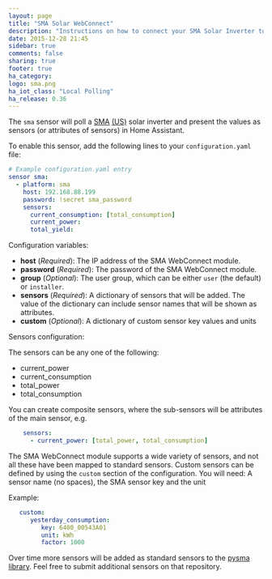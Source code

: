 ```yaml
---
layout: page
title: "SMA Solar WebConnect"
description: "Instructions on how to connect your SMA Solar Inverter to Home Assistant."
date: 2015-12-28 21:45
sidebar: true
comments: false
sharing: true
footer: true
ha_category:
logo: sma.png
ha_iot_class: "Local Polling"
ha_release: 0.36
---
```



The `sma` sensor will poll a [SMA](http://www.sma-solar.com/) [(US)](http://www.sma-america.com/) solar inverter and present the values as sensors (or attributes of sensors) in Home Assistant.

To enable this sensor, add the following lines to your `configuration.yaml` file:

```yaml
# Example configuration.yaml entry
sensor sma:
  - platform: sma
    host: 192.168.88.199
    password: !secret sma_password
    sensors:
      current_consumption: [total_consumption]
      current_power: 
      total_yield: 
```

Configuration variables:

- **host** (*Required*): The IP address of the SMA WebConnect module.
- **password** (*Required*): The password of the SMA WebConnect module.
- **group** (*Optional*): The user group, which can be either `user` (the default) or `installer`.
- **sensors** (*Required*): A dictionary of sensors that will be added. The value of the dictionary can include sensor names that will be shown as attributes.
- **custom** (*Optional*): A dictionary of custom sensor key values and units

Sensors configuration:

The sensors can be any one of the following:
- current_power
- current_consumption
- total_power
- total_consumption

You can create composite sensors, where the sub-sensors will be attributes of the main sensor, e.g.

```yaml
    sensors:
      - current_power: [total_power, total_consumption]
```

The SMA WebConnect module supports a wide variety of sensors, and not all these have been mapped to standard sensors. Custom sensors can be defined by using the `custom` section of the configuration. You will need: A sensor name (no spaces), the SMA sensor key and the unit

Example:
```yaml
   custom:
      yesterday_consumption: 
         key: 6400_00543A01
         unit: kWh
         factor: 1000
```

Over time more sensors will be added as standard sensors to the [pysma library](https://github.com/kellerza/pysma/blob/master/pysma/__init__.py#L18). Feel free to submit additional sensors on that repository.
